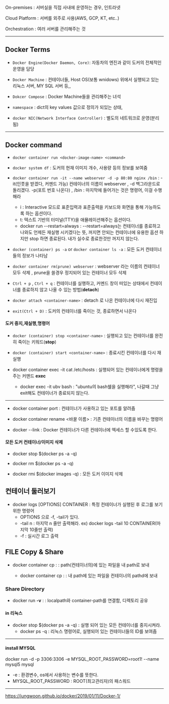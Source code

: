 On-premises : 서버실을 직접 사내에 운영하는 경우, 인트라넷

Cloud Platform : 서버를 외주로 사용(AWS, GCP, KT, etc..)

Orchestration : 여러 서버를 관리해주는 것


---

## Docker Terms

* `Docker Engine(Docker Daemon, Core)`: 자동차의 엔진과 같이 도커의 전체적인 운영을 담당

* `Docker Machine` : 컨테이너들, Host OS(보통 wnidows) 위에서 실행되고 있는 리눅스 서버, MY SQL 서버 등,,

* `Dokcer Compose` : Docker Machine들을 관리해주는 녀석

* `namespace` : dict의 key values 값으로 정의가 되있는 상태,

* `docker NIC(Network Interface Controller)` : 별도의 네트워크로 운영(분리됨)



----

## Docker command

* `docker container run <docker-image-name> <command>`
  
* `docker system df` : 도커의 현재 이미지 개수, 사용량 등의 정보를 보여줌

* `docker container run -it --name webserver -d -p 80:80 nginx /bin` : -it(인풋을 받겠다, 커멘드 가능) 컨테이너의 이름이 webserver , -d 백그라운드로 돌리겠다. -p(포트 번호 나온다) , /bin : 마지막에 들어가는 것은 명령어, 이걸 수행해라
  * i : Interactive 모드로 표준입력과 표준출력을 키보드와 화면을 통해 가능하도록 하는 옵션이다.
  * t:  텍스트 기반의 터미널(TTY)을 애뮬레이션해주는 옵션이다.
  * docker run --restart=always : --restart=always는 컨테이너를 종료하고 나와도 언제든 재실행 시키겠다는 뜻, 꺼지면 안되는 컨테이너에 유용한 옵션 하지만 stop 하면 종료된다. 내가 실수로 종료한것만 꺼지지 않는다. 

* `docker (container) ps -a` or `docker container ls -a` : 모든 도커 컨테이너들의 정보가 나타남

* `docker container rm(prune) webserver` : webserver 라는 이름의 컨테이너 모두 삭제 , prune을 쓸경우 정지되어 있는 컨테이너 모두 삭제

* `Ctrl + p` , `Ctrl + q` : 컨테이너를 실행하고, 커멘드 창이 떠있는 상태에서 컨테이너를 종료하지 않고 나올 수 있는 방법(**detach**)

* `docker attach <container-name>` : detach 로 나온 컨테이너에 다시 재진입

* `exit(Ctrl + D)` : 도커의 컨테이너를 죽이는 것, 종료하면서 나온다

#### 도커 중지,재실행,명령어
* `docker (container) stop <container-name>` : 실행되고 있는 컨테이너를 완전히 죽이는 키워드(**stop**)
  
* `docker (container) start <container-name>` : 종료시킨 컨테이너를 다시 재실행
  
* docker container exec -it <container-name> cat /etc/hosts : 실행되어 있는 컨테이너에게 명령을 주는 커맨드 **exec**
  * docker exec -it ubv bash : "ubuntu의 bash쉘을 실행해라", 나갈때 그냥 exit해도 컨테이너가 종료되지 않는다.
  
----

* docker container port <container-name> : 컨테이너가 사용하고 있는 포트를 알려줌
  
* docker container rename <container-name> <바꿀 이름> : 기존 컨테이너의 이름을 바꾸는 명령어
  
* docker --link : Docker 컨테이너가 다른 컨테이너에 엑세스 할 수있도록 한다.

#### 모든 도커 컨테이너/이미지 삭제

* docker stop $(docker ps -a -q)
* docker rm $(docker ps -a -q)

* docker rmi $(docker images -q) : 모든 도커 이미지 삭제

## 컨테이너 둘러보기
* docker logs [OPTIONS] CONTAINER : 특정 컨테이너가 실행된 후 로그를 보기 위한 명령어
  * OPTIONS 으로 -f, -tail가 있다.
  * -tail n : 마지막 n 줄만 출력해라. ex) docker logs -tail 10 CONTAINER(마지막 10줄만 출력)
  * -f : 실시간 로그 출력
  
## FILE Copy & Share

* docker container cp <container-name>:<path> <client-path> : path(컨테이너의)에 있는 파일을 내 path로 보내
  * docker container cp <client-file> <container-name>:<path> : 내 path에 있는 파일을 컨테이너의 pathd에 보내
  
### Share Directory

* docker run **-v** <localpath>:<container-path> : localpath와 container-path를 연결함, 디렉토리 공유
  
#### in 리눅스

* docker stop $(docker ps -a -q) : 실행 되어 있는 모든 컨테이너를 중지시켜라.
  * docker ps -q : 리눅스 명령어로, 실행되어 있는 컨테이너들의 ID를 보여줌

----

#### install MYSQL

docker run -d -p 3306:3306 -e MYSQL_ROOT_PASSWORD=root1! --name mysql5 mysql

* -e : 환경변수, os에서 사용하는 변수를 뜻한다.
* MYSQL_ROOT_PASSWORD : ROOT(최고관리자)의 패스워드


------

https://jungwoon.github.io/docker/2019/01/11/Docker-1/

